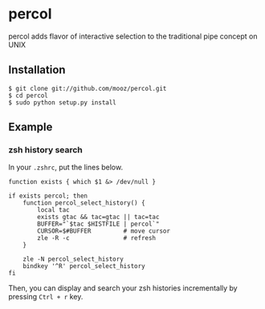 # percol

percol adds flavor of interactive selection to the traditional pipe concept on UNIX

## Installation

    $ git clone git://github.com/mooz/percol.git
    $ cd percol
    $ sudo python setup.py install

## Example

### zsh history search

In your `.zshrc`, put the lines below.

    function exists { which $1 &> /dev/null }
    
    if exists percol; then
        function percol_select_history() {
            local tac
            exists gtac && tac=gtac || tac=tac
            BUFFER="`$tac $HISTFILE | percol`"
            CURSOR=$#BUFFER         # move cursor
            zle -R -c               # refresh
        }
    
        zle -N percol_select_history
        bindkey '^R' percol_select_history
    fi

Then, you can display and search your zsh histories incrementally by pressing `Ctrl + r` key.
